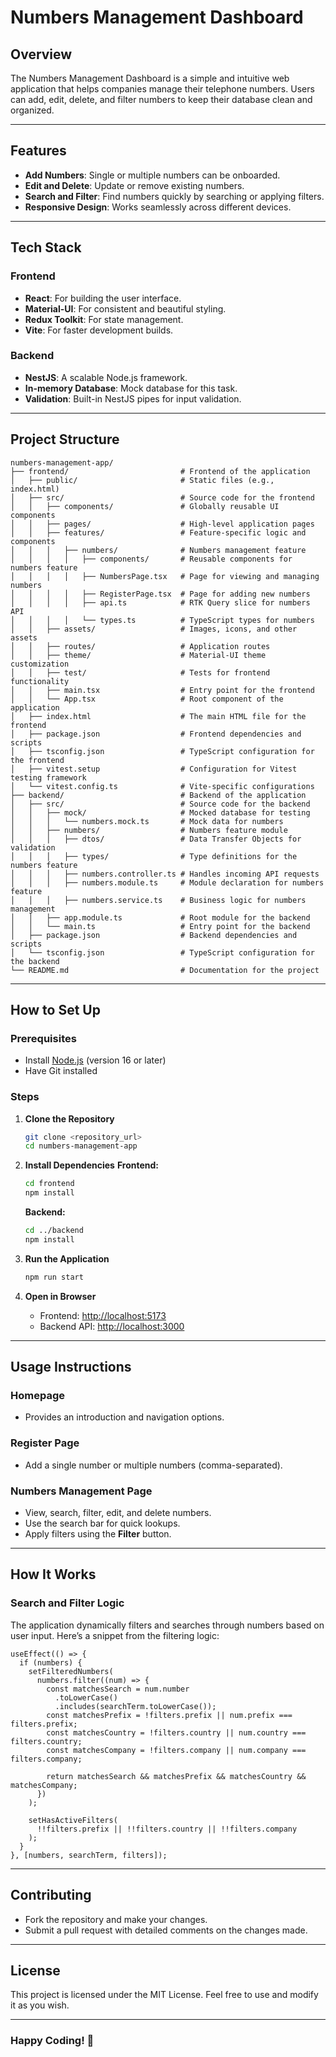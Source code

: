 # Numbers Management Dashboard

## Overview

The Numbers Management Dashboard is a simple and intuitive web application that helps companies manage their telephone numbers. Users can add, edit, delete, and filter numbers to keep their database clean and organized.

---

## Features

- **Add Numbers**: Single or multiple numbers can be onboarded.
- **Edit and Delete**: Update or remove existing numbers.
- **Search and Filter**: Find numbers quickly by searching or applying filters.
- **Responsive Design**: Works seamlessly across different devices.

---

## Tech Stack

### Frontend
- **React**: For building the user interface.
- **Material-UI**: For consistent and beautiful styling.
- **Redux Toolkit**: For state management.
- **Vite**: For faster development builds.

### Backend
- **NestJS**: A scalable Node.js framework.
- **In-memory Database**: Mock database for this task.
- **Validation**: Built-in NestJS pipes for input validation.

---

## Project Structure

```
numbers-management-app/
├── frontend/                         # Frontend of the application
│   ├── public/                       # Static files (e.g., index.html)
│   ├── src/                          # Source code for the frontend
│   │   ├── components/               # Globally reusable UI components
│   │   ├── pages/                    # High-level application pages
│   │   ├── features/                 # Feature-specific logic and components
│   │   │   ├── numbers/              # Numbers management feature
│   │   │   │   ├── components/       # Reusable components for numbers feature
│   │   │   │   ├── NumbersPage.tsx   # Page for viewing and managing numbers
│   │   │   │   ├── RegisterPage.tsx  # Page for adding new numbers
│   │   │   │   ├── api.ts            # RTK Query slice for numbers API
│   │   │   │   └── types.ts          # TypeScript types for numbers
│   │   ├── assets/                   # Images, icons, and other assets
│   │   ├── routes/                   # Application routes
│   │   ├── theme/                    # Material-UI theme customization
│   │   ├── test/                     # Tests for frontend functionality
│   │   ├── main.tsx                  # Entry point for the frontend
│   │   └── App.tsx                   # Root component of the application
│   ├── index.html                    # The main HTML file for the frontend
│   ├── package.json                  # Frontend dependencies and scripts
│   ├── tsconfig.json                 # TypeScript configuration for the frontend
│   ├── vitest.setup                  # Configuration for Vitest testing framework
│   └── vitest.config.ts              # Vite-specific configurations
├── backend/                          # Backend of the application
│   ├── src/                          # Source code for the backend
│   │   ├── mock/                     # Mocked database for testing
│   │   │   └── numbers.mock.ts       # Mock data for numbers
│   │   ├── numbers/                  # Numbers feature module
│   │   │   ├── dtos/                 # Data Transfer Objects for validation
│   │   │   ├── types/                # Type definitions for the numbers feature
│   │   │   ├── numbers.controller.ts # Handles incoming API requests
│   │   │   ├── numbers.module.ts     # Module declaration for numbers feature
│   │   │   ├── numbers.service.ts    # Business logic for numbers management
│   │   ├── app.module.ts             # Root module for the backend
│   │   └── main.ts                   # Entry point for the backend
│   ├── package.json                  # Backend dependencies and scripts
│   └── tsconfig.json                 # TypeScript configuration for the backend
└── README.md                         # Documentation for the project

```

---

## How to Set Up

### Prerequisites
- Install [Node.js](https://nodejs.org/) (version 16 or later)
- Have Git installed

### Steps

1. **Clone the Repository**
   ```bash
   git clone <repository_url>
   cd numbers-management-app
   ```

2. **Install Dependencies**
   **Frontend:**
   ```bash
   cd frontend
   npm install
   ```

   **Backend:**
   ```bash
   cd ../backend
   npm install
   ```

3. **Run the Application**
   ```bash
   npm run start
   ```

4. **Open in Browser**
   - Frontend: [http://localhost:5173](http://localhost:5173)
   - Backend API: [http://localhost:3000](http://localhost:3000)

---

## Usage Instructions

### Homepage
- Provides an introduction and navigation options.

### Register Page
- Add a single number or multiple numbers (comma-separated).

### Numbers Management Page
- View, search, filter, edit, and delete numbers.
- Use the search bar for quick lookups.
- Apply filters using the **Filter** button.

---

## How It Works

### Search and Filter Logic
The application dynamically filters and searches through numbers based on user input. Here’s a snippet from the filtering logic:

```tsx
useEffect(() => {
  if (numbers) {
    setFilteredNumbers(
      numbers.filter((num) => {
        const matchesSearch = num.number
          .toLowerCase()
          .includes(searchTerm.toLowerCase());
        const matchesPrefix = !filters.prefix || num.prefix === filters.prefix;
        const matchesCountry = !filters.country || num.country === filters.country;
        const matchesCompany = !filters.company || num.company === filters.company;

        return matchesSearch && matchesPrefix && matchesCountry && matchesCompany;
      })
    );

    setHasActiveFilters(
      !!filters.prefix || !!filters.country || !!filters.company
    );
  }
}, [numbers, searchTerm, filters]);
```

---

## Contributing

- Fork the repository and make your changes.
- Submit a pull request with detailed comments on the changes made.

---

## License
This project is licensed under the MIT License. Feel free to use and modify it as you wish.

---

### Happy Coding! 🚀


